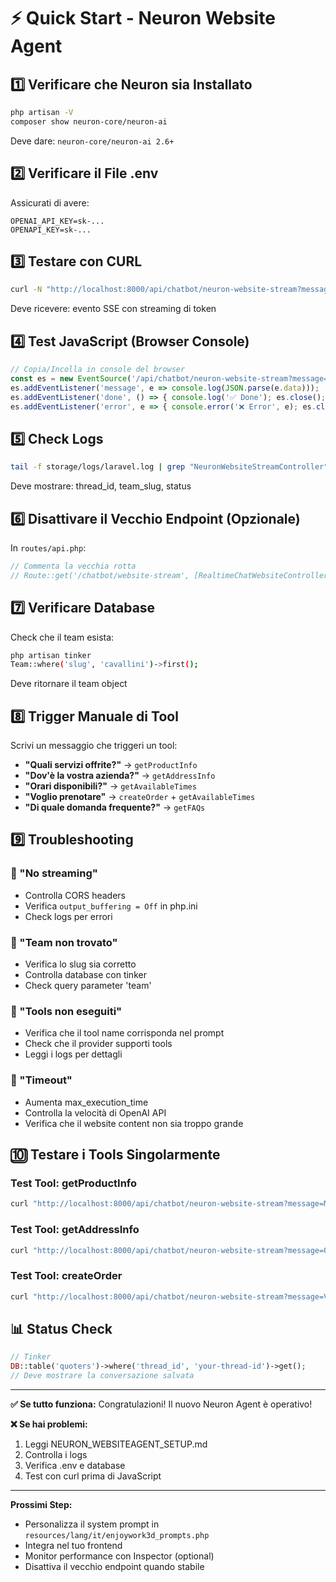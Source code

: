 # ⚡ Quick Start - Neuron Website Agent

## 1️⃣ Verificare che Neuron sia Installato

```bash
php artisan -V
composer show neuron-core/neuron-ai
```

Deve dare: `neuron-core/neuron-ai 2.6+`

## 2️⃣ Verificare il File .env

Assicurati di avere:
```env
OPENAI_API_KEY=sk-...
OPENAPI_KEY=sk-...
```

## 3️⃣ Testare con CURL

```bash
curl -N "http://localhost:8000/api/chatbot/neuron-website-stream?message=Ciao&team=cavallini&locale=it"
```

Deve ricevere: evento SSE con streaming di token

## 4️⃣ Test JavaScript (Browser Console)

```javascript
// Copia/Incolla in console del browser
const es = new EventSource('/api/chatbot/neuron-website-stream?message=Quelli+servizi+offrite&team=cavallini&locale=it');
es.addEventListener('message', e => console.log(JSON.parse(e.data)));
es.addEventListener('done', () => { console.log('✅ Done'); es.close(); });
es.addEventListener('error', e => { console.error('❌ Error', e); es.close(); });
```

## 5️⃣ Check Logs

```bash
tail -f storage/logs/laravel.log | grep "NeuronWebsiteStreamController"
```

Deve mostrare: thread_id, team_slug, status

## 6️⃣ Disattivare il Vecchio Endpoint (Opzionale)

In `routes/api.php`:
```php
// Commenta la vecchia rotta
// Route::get('/chatbot/website-stream', [RealtimeChatWebsiteController::class, 'websiteStream']);
```

## 7️⃣ Verificare Database

Check che il team esista:
```bash
php artisan tinker
Team::where('slug', 'cavallini')->first();
```

Deve ritornare il team object

## 8️⃣ Trigger Manuale di Tool

Scrivi un messaggio che triggeri un tool:

- **"Quali servizi offrite?"** → `getProductInfo`
- **"Dov'è la vostra azienda?"** → `getAddressInfo`
- **"Orari disponibili?"** → `getAvailableTimes`
- **"Voglio prenotare"** → `createOrder` + `getAvailableTimes`
- **"Di quale domanda frequente?"** → `getFAQs`

## 9️⃣ Troubleshooting

### 🔴 "No streaming"
- Controlla CORS headers
- Verifica `output_buffering = Off` in php.ini
- Check logs per errori

### 🔴 "Team non trovato"
- Verifica lo slug sia corretto
- Controlla database con tinker
- Check query parameter 'team'

### 🔴 "Tools non eseguiti"
- Verifica che il tool name corrisponda nel prompt
- Check che il provider supporti tools
- Leggi i logs per dettagli

### 🔴 "Timeout"
- Aumenta max_execution_time
- Controlla la velocità di OpenAI API
- Verifica che il website content non sia troppo grande

## 🔟 Testare i Tools Singolarmente

### Test Tool: getProductInfo
```bash
curl "http://localhost:8000/api/chatbot/neuron-website-stream?message=Mostrami+i+tuoi+prodotti&team=cavallini"
```

### Test Tool: getAddressInfo
```bash
curl "http://localhost:8000/api/chatbot/neuron-website-stream?message=Qual+è+il+vostro+indirizzo&team=cavallini"
```

### Test Tool: createOrder
```bash
curl "http://localhost:8000/api/chatbot/neuron-website-stream?message=Voglio+ordinare+qualcosa&team=cavallini&uuid=test-uuid-123"
```

## 📊 Status Check

```php
// Tinker
DB::table('quoters')->where('thread_id', 'your-thread-id')->get();
// Deve mostrare la conversazione salvata
```

---

**✅ Se tutto funziona:** Congratulazioni! Il nuovo Neuron Agent è operativo!

**❌ Se hai problemi:** 
1. Leggi NEURON_WEBSITEAGENT_SETUP.md
2. Controlla i logs
3. Verifica .env e database
4. Test con curl prima di JavaScript

---

**Prossimi Step:**
- Personalizza il system prompt in `resources/lang/it/enjoywork3d_prompts.php`
- Integra nel tuo frontend
- Monitor performance con Inspector (optional)
- Disattiva il vecchio endpoint quando stabile
